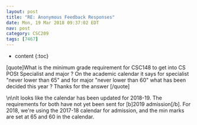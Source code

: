 ```yaml
---
layout: post
title: "RE: Anonymous Feedback Responses"
date: Mon, 19 Mar 2018 09:37:02 EDT
nav: post
category: CSC209
tags: [7467]
---
```


* content
{:toc}

[quote]What is the minimum grade requirement for  CSC148 to get into CS POSt Specialist and major ? On the academic calendar it says for specialist "never lower than 65" and for major "never lower than 60" what has been decided this year ? Thanks for the answer [/quote]
<!-- more -->
<p>\n\nIt looks like the calendar has been updated for 2018-19. The requirements for both have not yet been sent for [b]2019 admission[/b]. For 2018, we're using the 2017-18 calendar for admission, and  the min marks are set at 65 and 60 in the calendar.</p>
